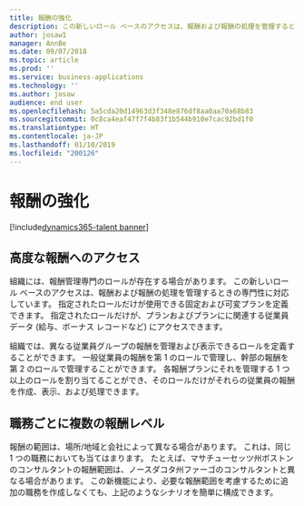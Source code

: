 ```yaml
---
title: 報酬の強化
description: この新しいロール ベースのアクセスは、報酬および報酬の処理を管理するときの専門性に対応しています。
author: josaw1
manager: AnnBe
ms.date: 09/07/2018
ms.topic: article
ms.prod: ''
ms.service: business-applications
ms.technology: ''
ms.author: josaw
audience: end user
ms.openlocfilehash: 5a5cda20d14963d3f348e876df8aa0aa70a68b83
ms.sourcegitcommit: 0c8ca4eaf47f7f4b83f1b544b910e7cac92bd1f0
ms.translationtype: HT
ms.contentlocale: ja-JP
ms.lasthandoff: 01/10/2019
ms.locfileid: "200126"
---
```

# <a name="compensation-enhancements"></a>報酬の強化

[!include[dynamics365-talent banner](../includes/dynamics365-talent.md)]

## <a name="advanced-compensation-access"></a>高度な報酬へのアクセス

組織には、報酬管理専門のロールが存在する場合があります。 この新しいロール ベースのアクセスは、報酬および報酬の処理を管理するときの専門性に対応しています。 指定されたロールだけが使用できる固定および可変プランを定義できます。 指定されたロールだけが、プランおよびプランにに関連する従業員データ (給与、ボーナス レコードなど) にアクセスできます。

組織では、異なる従業員グループの報酬を管理および表示できるロールを定義することができます。 一般従業員の報酬を第 1 のロールで管理し、幹部の報酬を第 2 のロールで管理することができます。 各報酬プランにそれを管理する 1 つ以上のロールを割り当てることができ、そのロールだけがそれらの従業員の報酬を作成、表示、および処理できます。

## <a name="multiple-compensation-levels-per-job"></a>職務ごとに複数の報酬レベル
報酬の範囲は、場所/地域と会社によって異なる場合があります。 これは、同じ 1 つの職務においても当てはまります。 たとえば、マサチューセッツ州ボストンのコンサルタントの報酬範囲は、ノースダコタ州ファーゴのコンサルタントと異なる場合があります。 この新機能により、必要な報酬範囲を考慮するために追加の職務を作成しなくても、上記のようなシナリオを簡単に構成できます。

<!--
## Status (Required)
### Development status 
General Availability
November 2018
-->
